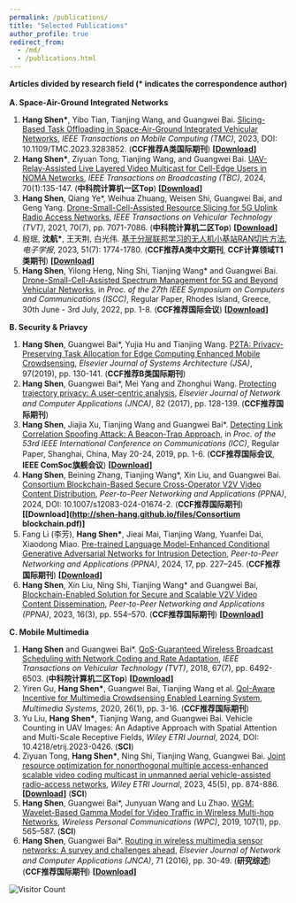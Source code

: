 ```yaml
---
permalink: /publications/
title: "Selected Publications"
author_profile: true
redirect_from: 
  - /md/
  - /publications.html
---
```


**Articles divided by research field (\* indicates the correspondence author)**<br/><br/>
**A. Space-Air-Ground Integrated Networks**  
1. **Hang Shen\***, Yibo Tian, Tianjing Wang, and Guangwei Bai. [Slicing-Based Task Offloading in Space-Air-Ground Integrated Vehicular Networks](https://ieeexplore.ieee.org/document/10145842), *IEEE Transactions on Mobile Computing (TMC)*, 2023, DOI: 10.1109/TMC.2023.3283852. (**CCF推荐A类国际期刊**) **[[Download](http://shen-hang.github.io/files/TMC2024.pdf)]** 
2. **Hang Shen\***, Ziyuan Tong, Tianjing Wang, and Guangwei Bai. [UAV-Relay-Assisted Live Layered Video Multicast for Cell-Edge Users in NOMA Networks](https://ieeexplore.ieee.org/document/10314431), *IEEE Transactions on Broadcasting (TBC)*, 2024, 70(1):135-147. (**中科院计算机一区Top**) **[[Download](http://shen-hang.github.io/files/TBC2024.pdf)]** 
3. **Hang Shen**, Qiang Ye\*, Weihua Zhuang, Weisen Shi, Guangwei Bai, and Geng Yang. [Drone-Small-Cell-Assisted Resource Slicing for 5G Uplink Radio Access Networks](https://ieeexplore.ieee.org/document/9440683),  *IEEE Transactions on Vehicular Technology (TVT)*, 2021, 70(7), pp. 7071-7086. (**中科院计算机二区Top**) **[[Download](http://shen-hang.github.io/files/TVT2021.pdf)]** 
4. 殷珉, **沈航\***, 王天荆, 白光伟. [基于分层联邦学习的无人机小基站RAN切片方法](https://www.ejournal.org.cn/CN/10.12263/DZXB.20221083), *电子学报*, 2023, 51(7): 1774-1780. (**CCF推荐A类中文期刊**, **CCF计算领域T1类期刊**) **[[Download](http://shen-hang.github.io/files/电子学报2023.pdf)]** 
5. **Hang Shen**, Yilong Heng, Ning Shi, Tianjing Wang\* and Guangwei Bai.  [Drone-Small-Cell-Assisted Spectrum Management for 5G and Beyond Vehicular Networks](https://ieeexplore.ieee.org/abstract/document/9912871), in *Proc. of the 27th IEEE Symposium on Computers and Communications (ISCC)*, Regular Paper, Rhodes Island, Greece, 30th June - 3rd July, 2022, pp. 1-8.  (**CCF推荐国际会议**) **[[Download](http://shen-hang.github.io/files/ISCC2022.pdf)]**

**B. Security & Priavcy**
1. **Hang Shen**, Guangwei Bai\*, Yujia Hu and Tianjing Wang. [P2TA: Privacy-Preserving Task Allocation for Edge Computing Enhanced Mobile Crowdsensing](https://www.sciencedirect.com/science/article/pii/S138376211830451X), *Elsevier Journal of Systems Architecture (JSA)*, 97(2019), pp. 130-141. (**CCF推荐B类国际期刊**)
2. **Hang Shen**, Guangwei Bai\*, Mei Yang and Zhonghui Wang. [Protecting trajectory privacy: A user-centric analysis](https://www.sciencedirect.com/science/article/pii/S1084804517300413), *Elsevier Journal of Network and Computer Applications (JNCA)*, 82 (2017), pp. 128-139. (**CCF推荐国际期刊**)
3. **Hang Shen**, Jiajia Xu, Tianjing Wang and Guangwei Bai\*. [Detecting Link Correlation Spoofing Attack: A Beacon-Trap Approach](https://ieeexplore.ieee.org/document/8761835), in *Proc. of the 53rd IEEE International Conference on Communications (ICC)*,  Regular Paper, Shanghai, China, May 20-24, 2019, pp. 1-6. (**CCF推荐国际会议**, **IEEE ComSoc旗舰会议**) **[[Download](http://shen-hang.github.io/files/ICC2019.pdf)]**
4. **Hang Shen**, Beining Zhang, Tianjing Wang\*, Xin Liu, and Guangwei Bai. [Consortium Blockchain-Based Secure Cross-Operator V2V Video Content Distribution](https://link.springer.com/article/10.1007/s12083-024-01674-2), *Peer-to-Peer Networking and Applications (PPNA)*, 2024, DOI: 10.1007/s12083-024-01674-2. (**CCF推荐国际期刊**) **[[Download](http://shen-hang.github.io/files/Consortium blockchain.pdf)]**
5. Fang Li (李芳), **Hang Shen\***, Jieai Mai, Tianjing Wang, Yuanfei Dai, Xiaodong Miao. [Pre-trained Language Model-Enhanced Conditional Generative Adversarial Networks for Intrusion Detection](https://link.springer.com/article/10.1007/s12083-023-01595-6),  *Peer-to-Peer Networking and Applications (PPNA)*, 2024, 17, pp. 227–245. (**CCF推荐国际期刊**) **[[Download](http://shen-hang.github.io/files/PPNA2024.pdf)]**
6. **Hang Shen**, Xin Liu, Ning Shi, Tianjing Wang* and Guangwei Bai, [Blockchain-Enabled Solution for Secure and Scalable V2V Video Content Dissemination](https://link.springer.com/article/10.1007/s12083-022-01432-2), *Peer-to-Peer Networking and Applications (PPNA)*, 2023, 16(3), pp. 554–570. (**CCF推荐国际期刊**)  **[[Download](http://shen-hang.github.io/files/PPNA2023.pdf)]**
 
**C. Mobile Multimedia**

1. **Hang Shen** and Guangwei Bai\*. [QoS-Guaranteed Wireless Broadcast Scheduling with Network Coding and Rate Adaptation](http://ieeexplore.ieee.org/abstract/document/8291004/), *IEEE Transactions on Vehicular Technology (TVT)*, 2018, 67(7), pp. 6492-6503. (**中科院计算机二区Top**) **[[Download](http://shen-hang.github.io/files/TVT2018.pdf)]** 
2. Yiren Gu, **Hang Shen\***, Guangwei Bai, Tianjing Wang et al. [QoI-Aware Incentive for Multimedia Crowdsensing Enabled Learning System](https://link.springer.com/article/10.1007/s00530-019-00616-w), *Multimedia Systems*, 2020, 26(1), pp. 3-16. (**CCF推荐国际期刊**)
3. Yu Liu, **Hang Shen\***, Tianjing Wang, and Guangwei Bai. Vehicle Counting in UAV Images: An Adaptive Approach with Spatial Attention and Multi-Scale Receptive Fields, *Wiley ETRI Journal*, 2024, DOI: 10.4218/etrij.2023-0426. (**SCI**)
4. Ziyuan Tong, **Hang Shen\***, Ning Shi, Tianjing Wang, Guangwei Bai. [Joint resource optimization for nonorthogonal multiple access-enhanced scalable video coding multicast in unmanned aerial vehicle-assisted radio-access networks](https://onlinelibrary.wiley.com/doi/10.4218/etrij.2022-0136), *Wiley ETRI Journal*, 2023, 45(5), pp. 874-886.**[[Download](http://shen-hang.github.io/files/ETRI2023.pdf)]** (**SCI**)
5. **Hang Shen**, Guangwei Bai\*, Junyuan Wang and Lu Zhao. [WGM: Wavelet-Based Gamma Model for Video Traffic in Wireless Multi-hop Networks](https://link.springer.com/article/10.1007/s11277-019-06289-y), *Wireless Personal Communications (WPC)*, 2019, 107(1), pp. 565–587. (**SCI**)
6. **Hang Shen**, Guangwei Bai\*. [Routing in wireless multimedia sensor networks: A survey and challenges ahead](https://www.sciencedirect.com/science/article/pii/S1084804516301102), *Elsevier Journal of Network and Computer Applications (JNCA)*, 71 (2016), pp. 30-49. (**研究综述**) (**CCF推荐国际期刊**) **[[Download](http://shen-hang.github.io/files/JNCA2016.pdf)]** 

![Visitor Count](https://profile-counter.glitch.me/shen-hang/count.svg)
